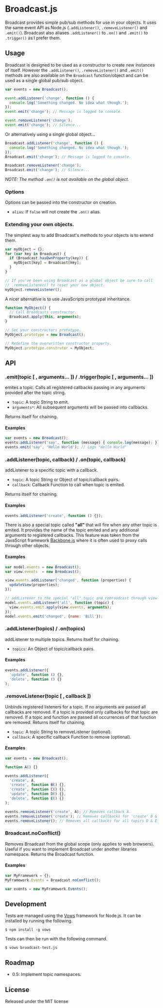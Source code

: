 Broadcast.js
============

Broadcast provides simple pub/sub methods for use in your objects. It uses
the same event API as Node.js (`.addListener()`, `.removeListener()` and
`.emit()`). Broadcast also aliases `.addListener()` to `.on()` and `.emit()` to
`.trigger()` as I prefer them.

Usage
-----

Broadcast is designed to be used as a constructor to create new instances of
itself. However the `.addListener()`, `.removeListener()` and `.emit()`
methods are also available on the `Broadcast` function/object and can be used
as a  single global pub/sub object.

```javascript
var events = new Broadcast();

event.addListener('change', function () {
  console.log('Something changed. No idea what though.');
});
event.emit('change'); // Message is logged to console.

event.removeListener('change');
event.emit('change'); // Silence...
```

Or alternatively using a single global object…

```javascript
Broadcast.addListener('change', function () {
  console.log('Something changed. No idea what though.');
});
Broadcast.emit('change'); // Message is logged to console.

Broadcast.removeListener('change');
Broadcast.emit('change'); // Silence...
```

_NOTE: The method `.on()` is not available on the global object._

### Options

Options can be passed into the constructor on creation.

 - `alias`: If `false` will not create the `.on()` alias.

### Extending your own objects.

The simplest way to add Broadcast's methods to your objects is to extend them.

```javascript
var myObject = {};
for (var key in Broadcast) {
  if (Broadcast.hasOwnProperty(key)) {
    myObject[key] = Broadcast[key];
  }
}

// If you've been using Broadcast as a global object be sure to call
// .removeListener() to reset your new object.
myObject.removeListener();
```

A nicer alternative is to use JavaScripts prototypal inheritance.

```javascript
function MyObject() {
  // Call Broadcasts constructor.
  Broadcast.apply(this, arguments);
}

// Set your constructors prototype.
MyObject.prototype = new Broadcast();

// Redefine the overwritten constructor property.
MyObject.prototype.construtor = MyObject;
```

API
---

### .emit(topic [ , arguments... ]) / .trigger(topic [ , arguments... ])

emites a topic. Calls all registered callbacks passing in any
arguments provided after the topic string.

 - `topic`: A topic String to emit.
 - `arguments*`: All subsequent arguments will be passed into callbacks.

Returns itself for chaining.

#### Examples

```javascript
var events = new Broadcast();
events.addListener('say', function (message) { console.log(message); });
events.emit('say', 'Hello World'); // Logs "Hello World"
```

### .addListener(topic, callback) / .on(topic, callback)

addListener to a specific topic with a callback.

 - `topic`: A topic String or Object of topic/callback pairs.
 - `callback`: Callback Function to call when topic is emited.

Returns itself for chaining.

#### Examples

```javascript
events.addListener('create', function () {});
```

There is also a special topic called __"all"__ that will fire when any other
topic is emited. It provides the name of the topic emited and any
additional arguments to registered callbacks. This feature was taken from the
JavaScript framework [Backbone.js][#backbone] where it is often used to proxy
calls through other objects.

#### Examples

```javascript
var model.events = new Broadcast();
var view.events  = new Broadcast();

view.events.addListener('changed', function (properties) {
  updateView(properties);
});

// addListener to the special "all" topic and rebroadcast through view.events.
model.events.addListener('all', function (topic) {
  view.events.emit.apply(view.events, arguments);
});
model.events.emit('changed', {name: 'Bill'});
```

[#backbone]: http://documentcloud.github.com/backbone/

### .addListener(topics) / .on(topics)

addListener to multiple topics. Returns itself for chaining.

- `topics`: An Object of topic/callback pairs.

#### Examples

```javascript
events.addListener({
  'update', function () {},
  'delete', function () {}
);
```

### .removeListener(topic [ , callback ])

Unbinds registered listeners for a topic. If no arguments are
passed all callbacks are removed. If a topic is provided only callbacks
for that topic are removed. If a topic and function are passed all
occurrences of that function are removed. Returns itself for chaining.

 - `topic`: A topic String to removeListener (optional).
 - `callback`: A specific callback Function to remove (optional).

#### Examples

```javascript
var events = new Broadcast();

function A() {}

events.addListener({
  'create', A,
  'create', function B() {},
  'create', function C() {},
  'update', function D() {},
  'delete', function E() {}
);

events.removeListener('create', A); // Removes callback A.
events.removeListener('create'); // Removes callbacks for 'create' B & C.
events.removeListener(); // Removes all callbacks for all topics D & E.
```

### Broadcast.noConflict()

Removes Broadcast from the global scope (only applies to web
browsers). Useful if you want to implement Broadcast under another
libraries namespace. Returns the Broadcast function.

#### Examples

```javascript
var MyFramework = {};
MyFramework.Events = Broadcast.noConflict();

var events = new MyFramework.Events();
```

Development
-----------

Tests are managed using the [Vows][#vows] framework for Node.js. It can be
installed by running the following.

    $ npm install -g vows

Tests can then be run with the following command.

    $ vows broadcast-test.js

[#vows]: http://vowsjs.org/

Roadmap
-------

 - 0.5: Implement topic namespaces.

License
-------

Released under the MIT license
